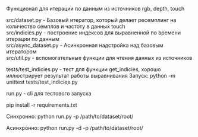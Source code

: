 Функционал для итерации по данным из источников rgb, depth, touch

src/dataset.py - Базовый итератор, который делает ресемплинг на количество семплов и частоту в данных touch    
src/indicies.py - построение индексов для выравненной по времени итерации по данным    
src/async_dataset.py - Асинхронная надстройка над базовым итератором    
src/util.py - вспомогательные функции для чтения данных из источников    

tests/test_indicies.py - тест для функции get_indicies, хорошо иллюстрирует результат работы выравнивания
Запуск:
    python -m unittest tests/test_indicies.py

run.py - cli для тестового запуска

pip install -r requirements.txt

Синхронно:
    python run.py -p /path/to/dataset/root/

Асинхронно:
    python run.py -d -p /path/to/dataset/root/

